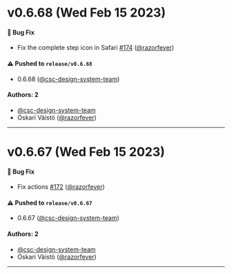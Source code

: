 # v0.6.68 (Wed Feb 15 2023)

#### 🐛 Bug Fix

- Fix the complete step icon in Safari [#174](https://github.com/CSCfi/csc-ui/pull/174) ([@razorfever](https://github.com/razorfever))

#### ⚠️ Pushed to `release/v0.6.68`

- 0.6.68 ([@csc-design-system-team](https://github.com/csc-design-system-team))

#### Authors: 2

- [@csc-design-system-team](https://github.com/csc-design-system-team)
- Oskari Väistö ([@razorfever](https://github.com/razorfever))

---

# v0.6.67 (Wed Feb 15 2023)

#### 🐛 Bug Fix

- Fix actions [#172](https://github.com/CSCfi/csc-ui/pull/172) ([@razorfever](https://github.com/razorfever))

#### ⚠️ Pushed to `release/v0.6.67`

- 0.6.67 ([@csc-design-system-team](https://github.com/csc-design-system-team))

#### Authors: 2

- [@csc-design-system-team](https://github.com/csc-design-system-team)
- Oskari Väistö ([@razorfever](https://github.com/razorfever))

---


